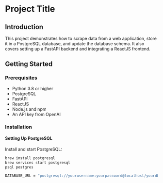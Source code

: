 # Project Title

## Introduction
This project demonstrates how to scrape data from a web application, store it in a PostgreSQL database, and update the database schema. It also covers setting up a FastAPI backend and integrating a ReactJS frontend.

## Getting Started

### Prerequisites
- Python 3.8 or higher
- PostgreSQL
- FastAPI
- ReactJS
- Node.js and npm
- An API key from OpenAI

### Installation

#### Setting Up PostgreSQL
Install and start PostgreSQL:
```bash
brew install postgresql
brew services start postgresql
psql postgres

DATABASE_URL = "postgresql://yourusername:yourpassword@localhost/yourdbname"
